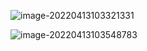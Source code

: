 ![image-20220413103321331](C:\Users\PRAGM\Documents\GitHub\math-wiki\概率统计\好题\image-20220413103321331.png)

![image-20220413103548783](C:\Users\PRAGM\AppData\Roaming\Typora\typora-user-images\image-20220413103548783.png)